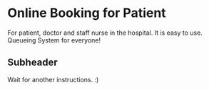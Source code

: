 # Online Booking for Patient

For patient, doctor and staff nurse in the hospital. It is easy to use. Queueing System for everyone!


## Subheader

Wait for another instructions. :)
